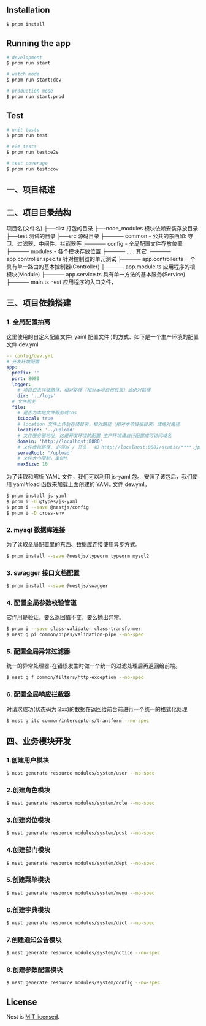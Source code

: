 

## Installation

```bash
$ pnpm install
```

## Running the app

```bash
# development
$ pnpm run start

# watch mode
$ pnpm run start:dev

# production mode
$ pnpm run start:prod
```

## Test

```bash
# unit tests
$ pnpm run test

# e2e tests
$ pnpm run test:e2e

# test coverage
$ pnpm run test:cov
```

## 一、项目概述

## 二、项目目录结构
项目名(文件名)
├──dist 打包的目录
├──node_modules 模块依赖安装存放目录
├──test 测试的目录
├──src 源码目录
├───── common - 公共的东西如: 守卫、过滤器、中间件、拦截器等
├───── config - 全局配置文件存放位置
├───── modules - 各个模块存放位置
├───── ..... 其它
├───── app.controller.spec.ts 针对控制器的单元测试
├───── app.controller.ts 一个具有单一路由的基本控制器(Controller)
├───── app.module.ts 应用程序的根模块(Module)
├───── app.service.ts 具有单一方法的基本服务(Service)
├───── main.ts nest 应用程序的入口文件，

## 三、项目依赖搭建

### 1. 全局配置抽离
这里使用的自定义配置文件( yaml 配置文件 )的方式、如下是一个生产环境的配置文件 dev.yml

```yaml
-- config/dev.yml
# 开发环境配置
app:
  prefix: ''
  port: 8080
  logger:
    # 项目日志存储路径，相对路径（相对本项目根目录）或绝对路径
    dir: '../logs'
  # 文件相关
  file:
    # 是否为本地文件服务或cos
    isLocal: true
    # location 文件上传后存储目录，相对路径（相对本项目根目录）或绝对路径
    location: '../upload'
    # 文件服务器地址，这是开发环境的配置 生产环境请自行配置成可访问域名
    domain: 'http://localhost:8080'
    # 文件虚拟路径, 必须以 / 开头， 如 http://localhost:8081/static/****.jpg  , 如果不需要则 设置 ''
    serveRoot: '/upload'
    # 文件大小限制，单位M
    maxSize: 10
```

为了读取和解析 YAML 文件，我们可以利用 js-yaml 包。
安装了该包后，我们使用 yaml#load 函数来加载上面创建的 YAML 文件  dev.yml。
```bash
$ pnpm install js-yaml
$ pnpm i -D @types/js-yaml
$ pnpm i --save @nestjs/config
$ pnpm i -D cross-env
```

### 2. mysql 数据库连接
为了读取全局配置里的东西、数据库连接使用异步方式。
```bash
$ pnpm install --save @nestjs/typeorm typeorm mysql2

```

### 3. swagger 接口文档配置
```bash
$ pnpm install --save @nestjs/swagger

```

### 4. 配置全局参数校验管道
它作用是验证，要么返回值不变，要么抛出异常。
```bash
$ pnpm i --save class-validator class-transformer
$ nest g pi common/pipes/validation-pipe --no-spec
```

### 5. 配置全局异常过滤器
统一的异常处理器-在错误发生时做一个统一的过滤处理后再返回给前端。
```bash
$ nest g f common/filters/http-exception --no-spec

```

### 6. 配置全局响应拦截器
对请求成功(状态码为 2xx)的数据在返回给前台前进行一个统一的格式化处理
```bash
$ nest g itc common/interceptors/transform --no-spec

```

## 四、业务模块开发

### 1.创建用户模块
```bash
$ nest generate resource modules/system/user --no-spec
```

### 2.创建角色模块
```bash
$ nest generate resource modules/system/role --no-spec
```

### 3.创建岗位模块
```bash
$ nest generate resource modules/system/post --no-spec
```

### 4.创建部门模块
```bash
$ nest generate resource modules/system/dept --no-spec
```

### 5.创建菜单模块
```bash
$ nest generate resource modules/system/menu --no-spec
```

### 6.创建字典模块
```bash
$ nest generate resource modules/system/dict --no-spec
```

### 7.创建通知公告模块
```bash
$ nest generate resource modules/system/notice --no-spec
```

### 8.创建参数配置模块
```bash
$ nest generate resource modules/system/config --no-spec
```

## License

Nest is [MIT licensed](LICENSE).
